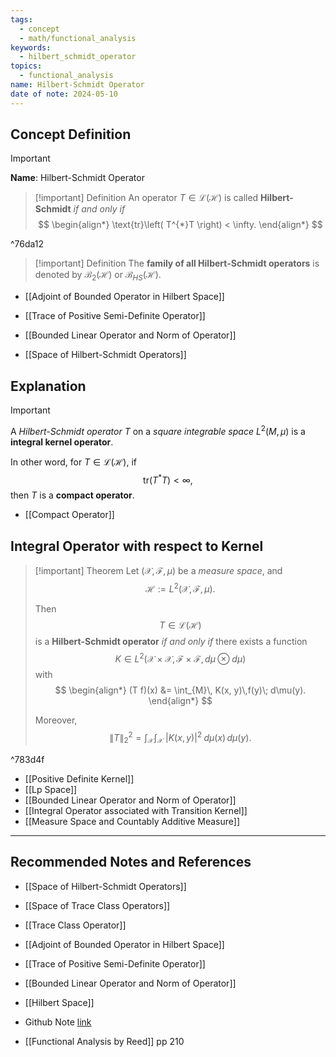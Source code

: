 ```yaml
---
tags:
  - concept
  - math/functional_analysis
keywords:
  - hilbert_schmidt_operator
topics:
  - functional_analysis
name: Hilbert-Schmidt Operator
date of note: 2024-05-10
---
```


## Concept Definition

>[!important]
>**Name**:  Hilbert-Schmidt Operator

>[!important] Definition
>An operator $T \in \mathcal{L}(\mathcal{H})$ is called  **Hilbert-Schmidt** *if and only if*
>$$
> \begin{align*}
> \text{tr}\left( T^{*}T \right) < \infty.
> \end{align*}
>$$

^76da12

>[!important] Definition
>The **family of all Hilbert-Schmidt operators** is denoted by $\mathcal{B}_2(\mathcal{H})$ or $\mathcal{B}_{HS}(\mathcal{H}).$


- [[Adjoint of Bounded Operator in Hilbert Space]]
- [[Trace of Positive Semi-Definite Operator]]

- [[Bounded Linear Operator and Norm of Operator]]
- [[Space of Hilbert-Schmidt Operators]]

## Explanation


>[!important] 
>A *Hilbert-Schmidt operator* $T$ on a *square integrable space* $L^2(M, \mu)$ is a **integral kernel operator**.
>
>In other word, for $T \in \mathcal{L}(\mathcal{H})$,  if $$\text{tr}\left( T^{*}T \right) < \infty,$$ then $T$ is a **compact operator**. 

- [[Compact Operator]]


## Integral Operator with respect to Kernel

>[!important] Theorem
>Let $(\mathcal{X}, \mathscr{F},\mu)$ be a *measure space*, and $$\mathcal{H} := L^2(\mathcal{X}, \mathscr{F}, \mu).$$
>
>Then $$T \in \mathcal{L}(\mathcal{H})$$ is a **Hilbert-Schmidt operator** *if and only if* there exists a function $$K\in L^2(\mathcal{X}\times \mathcal{X}, \mathscr{F}\times \mathscr{F}, d\mu \otimes d\mu )$$ with 
>$$
> \begin{align*}
> (T f)(x) &= \int_{M}\, K(x, y)\,f(y)\; d\mu(y).
> \end{align*}
>$$ 
>
>Moreover, $$\lVert T \rVert_{2}^2 = \int_{\mathcal{X}}\int_{\mathcal{X}}\;\lvert K(x, y) \rvert^2\;d\mu(x) \,d\mu(y).$$

^783d4f

- [[Positive Definite Kernel]]
- [[Lp Space]]
- [[Bounded Linear Operator and Norm of Operator]]
- [[Integral Operator associated with Transition Kernel]]
- [[Measure Space and Countably Additive Measure]]


-----------
##  Recommended Notes and References

- [[Space of Hilbert-Schmidt Operators]]
- [[Space of Trace Class Operators]]
- [[Trace Class Operator]]

- [[Adjoint of Bounded Operator in Hilbert Space]]
- [[Trace of Positive Semi-Definite Operator]]

- [[Bounded Linear Operator and Norm of Operator]]
- [[Hilbert Space]]


- Github Note [link](https://github.com/TianpeiLuke/SelfStudyNotes/tree/master/self-study/probability_and_measure_theory)
- [[Functional Analysis by Reed]] pp 210